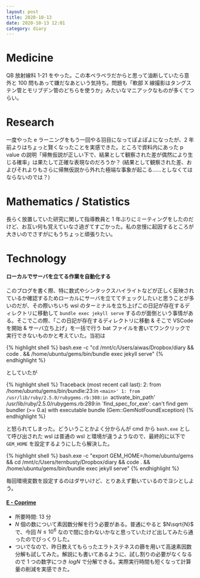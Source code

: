 ```yaml
---
layout: post
title: 2020-10-13
date: 2020-10-13 12:01
category: diary
---
```


# Medicine
QB 放射線科 1-21 をやった。この本ペラペラだからと思って油断していたら意外と 100 問もあって嫌だなあという気持ち。問題も「軟部 X 線撮影はタングステン管とモリブデン管のどちらを使うか」みたいなマニアックなものが多くてつらい。

# Research
一度やった e ラーニングをもう一回やる羽目になってぽよぽよになったが、2 年前よりはちょっと賢くなったことを実感できた。ところで資料内にあった p value の説明「帰無仮説が正しい下で、結果として観察された差が偶然により⽣じる確率」は果たして正確な表現なのだろうか？ (結果として観察された差、およびそれよりもさらに帰無仮説から外れた極端な事象が起こる……としなくてはならないのでは？)

# Mathematics / Statistics
長らく放置していた研究に関して指導教員と 1 年ぶりにミーティングをしたのだけど、お互い何も覚えていなさ過ぎてすごかった。私の怠慢に起因するところが大きいのでさすがにもうちょっと頑張りたい。

# Technology

#### ローカルでサーバを立てる作業を自動化する
このブログを書く際、特に数式やシンタックスハイライトなどが正しく反映されているか確認するためローカルにサーバを立ててチェックしたいと思うことが多いのだが、その際いちいち wsl のターミナルを立ち上げこの日記が存在するディレクトリに移動して `bundle exec jekyll serve` するのが面倒という事情がある。そこでこの際、「この日記が存在するディレクトリに移動 & そこで VSCode を開始 & サーバ立ち上げ」を一括で行う bat ファイルを書いてワンクリックで実行できないものかと考えていた。当初は

{% highlight shell %}
bash.exe -c "cd /mnt/c/Users/aiwas/Dropbox/diary && code . && /home/ubuntu/gems/bin/bundle exec jekyll serve"
{% endhighlight %}

としていたが

{% highlight shell %}
Traceback (most recent call last):
        2: from /home/ubuntu/gems/bin/bundle:23:in `<main>'
        1: from /usr/lib/ruby/2.5.0/rubygems.rb:308:in `activate_bin_path'
/usr/lib/ruby/2.5.0/rubygems.rb:289:in `find_spec_for_exe': can't find gem bundler (>= 0.a) with executable bundle (Gem::GemNotFoundException)
{% endhighlight %}

と怒られてしまった。どういうことかよく分からんが cmd から `bash.exe` として呼び出された wsl は普通の wsl と環境が違うようなので、最終的に以下で `GEM_HOME` を設定するようにしたら解決した。

{% highlight shell %}
bash.exe -c "export GEM_HOME=/home/ubuntu/gems && cd /mnt/c/Users/ternbusty/Dropbox/diary && code . && /home/ubuntu/gems/bin/bundle exec jekyll serve"
{% endhighlight %}

毎回環境変数を設定するのはダサいけど、とりあえず動いているのでヨシとしよう。

#### [E - Coprime](https://atcoder.jp/contests/abc177/tasks/abc177_e)
- 所要時間: 13 分
- $N$ 個の数について素因数分解を行う必要がある。普通にやると $N\sqrt{N}$ で、今回 $N \leq{10^6}$ なので間に合わないかなと思っていたけど出してみたら通ったのでびっくりした。
- ついでなので、昨日教えてもらったエラトステネスの篩を用いて高速素因数分解も試してみた。解説にも書いてあるように、試し割りの必要がなくなるので 1 つの数字につき $log{N}$ で分解できる。実際実行時間も短くなって計算量の削減を実感できた。